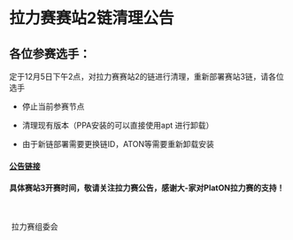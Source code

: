 # 拉力赛赛站2链清理公告

## 各位参赛选手：

​	定于12月5日下午2点，对拉力赛赛站2的链进行清理，重新部署赛站3链，请各位选手

- 停止当前参赛节点

- 清理现有版本（PPA安装的可以直接使用apt 进行卸载）

- 由于新链部署需要更换链ID，ATON等需要重新卸载安装
	
	
#### [公告链接]([https://github.com/PlatONnetwork/GalaxyRally/blob/master/announcement/%E8%B5%9B%E7%AB%992%E9%93%BE%E6%B8%85%E7%90%86%E5%85%AC%E5%91%8A.md])
#### 具体赛站3开赛时间，敬请关注拉力赛公告，感谢大-家对PlatON拉力赛的支持！


​																																	

​																																						拉力赛组委会
